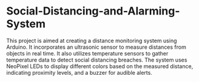 # Social-Distancing-and-Alarming-System
This project is aimed at creating a distance monitoring system using Arduino. It incorporates an ultrasonic sensor to measure distances from objects in real time. It also utilizes temperature sensors to gather temperature data to detect social distancing breaches. The system uses NeoPixel LEDs to display different colors based on the measured distance, indicating proximity levels, and a buzzer for audible alerts.
